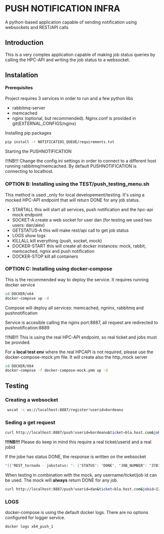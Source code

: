 # PUSH NOTIFICATION INFRA

A python-based application capable of sending notification using websockets and REST/API calls

## Introduction

This is a very complex application capable of making job status queries by calling the HPC-API and writing the job status 
to a websocket.

## Instalation

#### Prerequisites

Project requires 3 services in order to run and a few python libs

- rabbitmq-server
- memcached
- nginx (optional, but recommended). Nginx.conf is provided in git(EXTERNAL_CONFIGS/nginx)

Installing pip packages

```bash
pip install -r NOTIFICATIOS_QUEUE/requirements.txt 
```


Starting the PUSHNOTIFICATION

!!!NB!!! Change the config.ini settings in order to connect to a different host running rabbitmq/memcached. 
By default PUSHNOTIFICATION is connecting to localhost.

### OPTION B: Installing using the TEST/push_testing_menu.sh 

This method is used _only for local developement/testing. It's using a mocked HPC-API endpoint that will return DONE for any job status.


- STARTALL this will start all services, push notification and the hpc-api mock endpoint
- SOCKET-A create a web socket for user dan (for testing we used two users: dan/alex)
- GETSTATUS-A this will make rest/api call to get job status
- LOGS show logs
- KILLALL kill everything (push, socket, mock)
- DOCKER-START this will create all docker instances: mock, rabbit, memcached, ngnix and push notification
- DOCKER-STOP kill all containers

### OPTION C: Installing using docker-compose

This is the recommended way to deploy the service. It requires running docker service


```bash
cd DOCKER/x64
docker-compose up -d
```

Compose will deploy all services: memcached, ngninx, rabbitmq and pushnotification

Service is accesible calling the nginx port:8887, all request are redirected to pushnotification:8889

!!!NB!!! This is using the real HPC-API endpoint, so real ticket and jobs must be provided.

For a **local test env** where the real HPCAPI is not required, please use the docker-compose-mock.ym file.
It will create also the http_mock server
 
 ```bash
cd DOCKER/X64
docker-compose -f docker-compose-mock.ymm up -d

```
 ## Testing
 

### Creating a websocket

```bash
 wscat -c ws://localhost:8887/register?userid=bordeanu
```

### Seding a get request

```bash
curl http://localhost:8887/push?userid=bordeanu&ticket=bla.host.com&jobid=3781
```

**!!!NB!!!** Please do keep in mind this require a real ticket/userid and a real jobid

If the jobe has status DONE, the response is written on the websocket

```bash
"[{"REST_tornado - jobstatus: ": {"STATUS": "DONE", "JOB_NUMBER": "3781"}}, {" Iteration ": 2}"
```

When testing in combination with the mock, any username/ticket/job id can be used. The mock will **always** return DONE for any job.

```bash
curl http://localhost:8887/push?userid=dan&ticket=bla.host.com&jobid=123

```


### LOGS

docker-compose is using the default docker logs. There are no options configured for logger service.

```bash
docker logs x64_push_1
```
